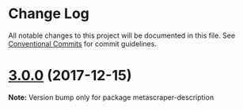 # Change Log

All notable changes to this project will be documented in this file.
See [Conventional Commits](https://conventionalcommits.org) for commit guidelines.

<a name="3.0.0"></a>
# [3.0.0](https://github.com/microlinkhq/metascraper/tree/master/packages/metascraper-description/compare/2.0.0...3.0.0) (2017-12-15)




**Note:** Version bump only for package metascraper-description
